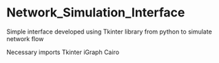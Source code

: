 # Network_Simulation_Interface
Simple interface developed using Tkinter library from python to simulate network flow

Necessary imports
  Tkinter
  iGraph
  Cairo
